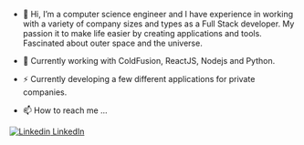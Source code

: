 <!---
banderson-cfwt/banderson-cfwt is a ✨ special ✨ repository because its `README.md` (this file) appears on your GitHub profile.
You can click the Preview link to take a look at your changes.
--->
- 👋 Hi, I’m a computer science engineer and I have experience in working with a variety of company sizes and types as a Full Stack developer. 
My passion it to make life easier by creating applications and tools. Fascinated about outer space and the universe.

- 🔭 Currently working with ColdFusion, ReactJS, Nodejs and Python.
- ⚡ Currently developing a few different applications for private companies.
- 📫 How to reach me ...

[![Linkedin](https://i.stack.imgur.com/gVE0j.png) LinkedIn](https://www.linkedin.com/in/bryan-anderson-b646263/)
